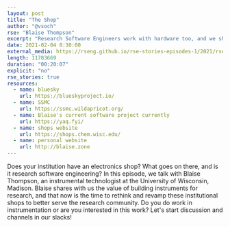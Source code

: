 ```yaml
---
layout: post
title: "The Shop"
author: "@vsoch"
rse: "Blaise Thompson"
excerpt: "Research Software Engineers work with hardware too, and we should grow community around it."
date: 2021-02-04 8:30:00
external_media: https://rseng.github.io/rse-stories-episodes-1/2021/rse-stories-blaise-thompson-episode-51.mp3
length: 11783669
duration: "00:20:07"
explicit: "no"
rse_stories: true
resources:
  - name: bluesky
    url: https://blueskyproject.io/
  - name: SSMC 
    url: https://ssmc.wildapricot.org/
  - name: Blaise's current software project currently
    url: https://yaq.fyi/
  - name: shops website
    url: https://shops.chem.wisc.edu/
  - name: personal website
    url: http://blaise.zone
---
```


Does your institution have an electronics shop? What goes on there, and is it
research software engineering? In this episode, we talk with Blaise Thompson, an instrumental technologist at the University of Wisconsin, Madison. Blaise shares with us the value
of building instruments for research, and that now is the time to rethink and revamp these
institutional shops to better serve the research community. Do you do work in instrumentation
or are you interested in this work? Let's start discussion and channels in our slacks!
